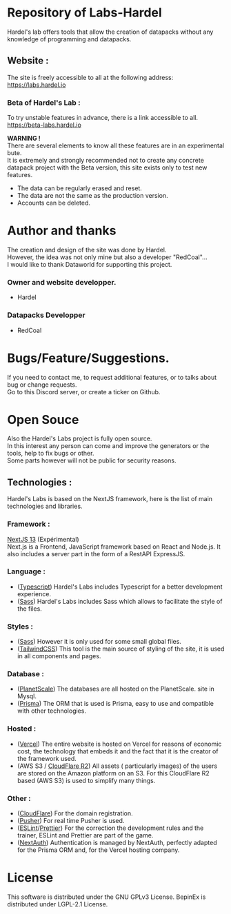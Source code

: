 # Repository of Labs-Hardel
Hardel's lab offers tools that allow the creation of datapacks without any knowledge of programming and datapacks.

## Website :
The site is freely accessible to all at the following address:  
https://labs.hardel.io

### Beta of Hardel's Lab :
To try unstable features in advance, there is a link accessible to all.  
https://beta-labs.hardel.io

**WARNING !**  
There are several elements to know all these features are in an experimental bute.  
It is extremely and strongly recommended not to create any concrete datapack project with the Beta version, this site exists only to test new features.

- The data can be regularly erased and reset.
- The data are not the same as the production version.
- Accounts can be deleted. 

# Author and thanks
The creation and design of the site was done by Hardel.  
However, the idea was not only mine but also a developer "RedCoal"...  
I would like to thank Dataworld for supporting this project.

### Owner and website developper.
- Hardel

### Datapacks Developper
- RedCoal

# Bugs/Feature/Suggestions.  
If you need to contact me, to request additional features, or to talks about bug or change requests.  
Go to this Discord server, or create a ticker on Github.

# Open Souce 
Also the Hardel's Labs project is fully open source.  
In this interest any person can come and improve the generators or the tools, help to fix bugs or other.  
Some parts however will not be public for security reasons.

## Technologies :
Hardel's Labs is based on the NextJS framework, here is the list of main technologies and libraries.

### Framework :
[NextJS 13](https://nextjs.org/) (Expérimental)  
Next.js is a Frontend, JavaScript framework based on React and Node.js.
It also includes a server part in the form of a RestAPI ExpressJS.

### Language :
- ([Typescript](https://www.typescriptlang.org/)) Hardel's Labs includes Typescript for a better development experience.
- ([Sass](https://sass-lang.com/)) Hardel's Labs includes Sass which allows to facilitate the style of the files.

### Styles :
- ([Sass](https://sass-lang.com/)) However it is only used for some small global files.
- ([TailwindCSS](https://tailwindui.com/components)) This tool is the main source of styling of the site, it is used in all components and pages.

### Database :
- ([PlanetScale](https://planetscale.com/)) The databases are all hosted on the PlanetScale. site in Mysql.
- ([Prisma](https://www.prisma.io/)) The ORM that is used is Prisma, easy to use and compatible with other technologies.

### Hosted :
- ([Vercel](https://vercel.com/)) The entire website is hosted on Vercel for reasons of economic cost, the technology that embeds it and the fact that it is the creator of the framework used. 
- (AWS S3 / [CloudFlare R2](https://cloudflare.com)) All assets ( particularly images) of the users are stored on the Amazon platform on an S3.
For this CloudFlare R2 based (AWS S3) is used to simplify many things.

### Other :
- ([CloudFlare](https://cloudflare.com)) For the domain registration.
- ([Pusher](https://pusher.com/)) For real time Pusher is used.
- ([ESLint](https://eslint.org/)/[Prettier](https://prettier.io/)) For the correction the development rules and the trainer, ESLint and Prettier are part of the game.
- ([NextAuth](https://next-auth.js.org/)) Authentication is managed by NextAuth, perfectly adapted for the Prisma ORM and, for the Vercel hosting company.

# License
This software is distributed under the GNU GPLv3 License. BepinEx is distributed under LGPL-2.1 License.
